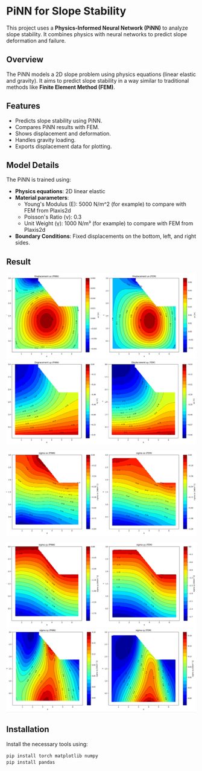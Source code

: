 # PiNN for Slope Stability

This project uses a **Physics-Informed Neural Network (PiNN)** to analyze slope stability. It combines physics with neural networks to predict slope deformation and failure.

## Overview

The PiNN models a 2D slope problem using physics equations (linear elastic and gravity). It aims to predict slope stability in a way similar to traditional methods like **Finite Element Method (FEM)**.

## Features
- Predicts slope stability using PiNN.
- Compares PiNN results with FEM.
- Shows displacement and deformation.
- Handles gravity loading.
- Exports displacement data for plotting.



## Model Details

The PiNN is trained using:
- **Physics equations**: 2D linear elastic 
- **Material parameters**:
  - Young's Modulus (E): 5000 N/m^2   (for example) to compare with FEM from Plaxis2d
  - Poisson's Ratio (ν): 0.3
  - Unit Weight (γ): 1000 N/m³ (for example) to compare with FEM from Plaxis2d
- **Boundary Conditions**: Fixed displacements on the bottom, left, and right sides.

## Result

![Slope Stability Visualization](ux.png)
![Slope Stability Visualization](uy.png)

![Slope Stability Visualization](sigma_xx.png)

![Slope Stability Visualization](sigma_yy.png)
![Slope Stability Visualization](sigma_xy.png)

## Installation

Install the necessary tools using:

```bash
pip install torch matplotlib numpy
pip install pandas
